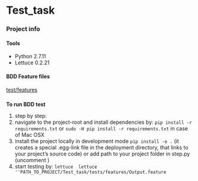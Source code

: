 # Test_task

### Project info

#### Tools

- Python 2.7.11
- Lettuce 0.2.21


#### BDD Feature files

[test/features](https://github.com/dhavriushenko/Test_task/edit/master/test/features)

### 
**To run  BDD test**

1. step by step:
  1. navigate to the project-root and install dependencies by: `pip install -r requirements.txt` or `sudo -H pip install -r requirements.txt` in case of Mac OSX
  2. install the project locally in development mode 
 ```pip install -e .``` (it creates a special .egg-link file in the deployment directory, that links to your project’s source code) or add path to your project folder in step.py (uncomment )
  2. start testing by:  ```lettuce  lettuce ''PATH_TO_PROJECT/Test_task/tests/features/Output.feature```
